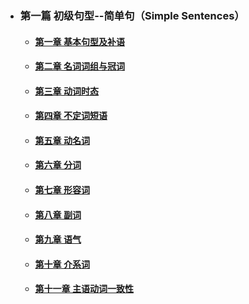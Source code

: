 - ### 第一篇 初级句型--简单句（Simple Sentences）
  - #### [ 第一章 基本句型及补语 ](Chapter01.md)
  - #### [ 第二章 名词词组与冠词 ](Chapter02.md)
  - #### [ 第三章 动词时态 ](Chapter03.md)
  - #### [ 第四章 不定词短语 ](Chapter04.md)
  - #### [ 第五章 动名词 ](Chapter05.md)
  - #### [ 第六章 分词 ](Chapter06.md)
  - #### [ 第七章 形容词 ](Chapter07.md)
  - #### [ 第八章 副词 ](Chapter08.md)
  - #### [ 第九章 语气 ](Chapter09.md)
  - #### [ 第十章 介系词 ](Chapter10.md)
  - #### [ 第十一章 主语动词一致性 ](Chapter11.md)
